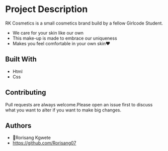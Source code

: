 # Project Description
RK Cosmetics is a small cosmetics brand build by a fellow Girlcode Student.
* We care for your skin like our own
* This make-up is made to embrace our uniqueness
* Makes you feel comfortable in your own skin❤

## Built With
 * Html
 * Css
## Contributing
Pull requests are always welcome.Please open an issue first to discuss what you want to alter if you want to make big changes.

## Authors
* 👤Rorisang Kgwete
* https://github.com/Rorisang07

